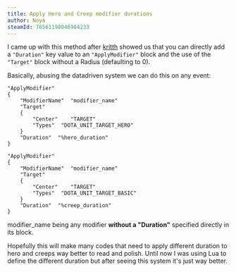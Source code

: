 ```yaml
---
title: Apply Hero and Creep modifier durations
author: Noya
steamId: 76561198046984233
---
```


I came up with this method after [kritth](http://moddota.com/forums/profile/1600/kritth) showed us that you can directly add a `"Duration"` key value to an `"ApplyModifier"` block and the use of the `"Target"` block without a Radius (defaulting to 0).

Basically, abusing the datadriven system we can do this on any event:

~~~
"ApplyModifier"
{
    "ModifierName"	"modifier_name"
    "Target"
    {
        "Center"	"TARGET"
        "Types"  "DOTA_UNIT_TARGET_HERO"
    }
    "Duration"	"%hero_duration"	
}

"ApplyModifier"
{
    "ModifierName"	"modifier_name"
    "Target"
    {
        "Center"	"TARGET"
        "Types"  "DOTA_UNIT_TARGET_BASIC"
    }
    "Duration"	"%creep_duration"
}
~~~

modifier_name being any modifier **without a "Duration"** specified directly in its block.

Hopefully this will make many codes that need to apply different duration to hero and creeps way better to read and polish. Until now I was using Lua to define the different duration but after seeing this system it's just way better.